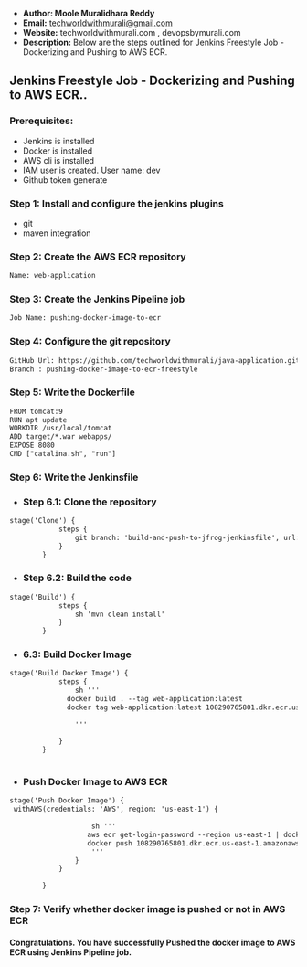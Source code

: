 + <b>Author: Moole Muralidhara Reddy</b></br>
+ <b>Email:</b> techworldwithmurali@gmail.com</br>
+ <b>Website:</b> techworldwithmurali.com , devopsbymurali.com</br>
+ <b>Description:</b> Below are the steps outlined for Jenkins Freestyle Job - Dockerizing and Pushing to AWS ECR.</br>

## Jenkins Freestyle Job - Dockerizing and Pushing to AWS ECR..

### Prerequisites:
+ Jenkins is installed
+ Docker is installed
+ AWS cli is installed
+ IAM user is created.  User name: dev
+ Github token generate

### Step 1: Install and configure the jenkins plugins
 + git
 + maven integration

### Step 2: Create the AWS ECR repository
```xml
Name: web-application
```

### Step 3: Create the Jenkins Pipeline job
```xml
Job Name: pushing-docker-image-to-ecr
```
### Step 4: Configure the git repository
```xml
GitHub Url: https://github.com/techworldwithmurali/java-application.git
Branch : pushing-docker-image-to-ecr-freestyle
```
### Step 5: Write the Dockerfile
```xml
FROM tomcat:9
RUN apt update
WORKDIR /usr/local/tomcat
ADD target/*.war webapps/
EXPOSE 8080
CMD ["catalina.sh", "run"]
```
### Step 6: Write the Jenkinsfile
  + ### Step 6.1: Clone the repository 
```xml
stage('Clone') {
            steps {
                git branch: 'build-and-push-to-jfrog-jenkinsfile', url: 'https://github.com/your_project.git'
            }
        }
```
  + ### Step 6.2: Build the code
```xml
stage('Build') {
            steps {
                sh 'mvn clean install'
            }
        }
```
  + ### 6.3: Build Docker Image
```xml
stage('Build Docker Image') {
            steps {
                sh '''
              docker build . --tag web-application:latest
              docker tag web-application:latest 108290765801.dkr.ecr.us-east-1.amazonaws.com/web-application:latest
                
                '''
                
            }
        }
   
```
+ ### Push Docker Image to AWS ECR

```xml
stage('Push Docker Image') {
 withAWS(credentials: 'AWS', region: 'us-east-1') {
       
                    sh '''
                   aws ecr get-login-password --region us-east-1 | docker login --username AWS --password-stdin 108290765801.dkr.ecr.us-east-1.amazonaws.com
                   docker push 108290765801.dkr.ecr.us-east-1.amazonaws.com/web-application:latest
                    '''
                }
            } 
            
        }
```


### Step 7: Verify whether docker image is pushed or not in AWS ECR

#### Congratulations. You have successfully Pushed the docker image to AWS ECR using Jenkins Pipeline job.
